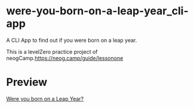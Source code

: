 # were-you-born-on-a-leap-year_cli-app

A CLI App to find out if you were born on a leap year.

This is a levelZero practice project of neogCamp.https://neog.camp/guide/lessonone

# Preview

[Were you born on a Leap Year?](https://replit.com/@gautamBm/Were-you-born-on-a-leap-year?embed=1&output=1)
